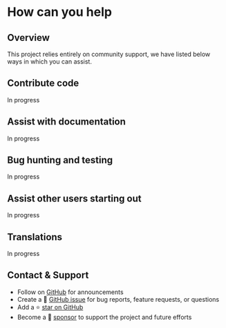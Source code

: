 # How can you help

## Overview

This project relies entirely on community support, we have listed below ways in which you can assist.

## Contribute code

In progress

## Assist with documentation

In progress

## Bug hunting and testing

In progress

## Assist other users starting out

In progress

## Translations

In progress

## Contact & Support

- Follow on [GitHub](https://github.com/joomlahenk/fabrik) for announcements
- Create a 💬 [GitHub issue](https://github.com/joomlahenk/fabrik/issues) for bug reports, feature requests, or questions
- Add a ⭐️ [star on GitHub](https://github.com/joomlahenk/fabrik) 
- Become a 💖 [sponsor](#) to support the project and future efforts
